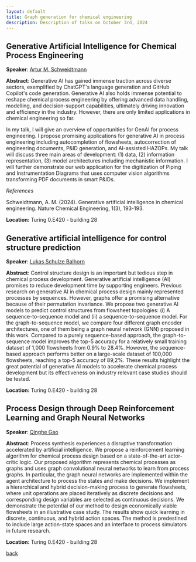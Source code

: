 ```yaml
---
layout: default
title: Graph generation for chemical engineering
description: Description of talks on October 3rd, 2024
---
```




## Generative Artificial Intelligence for Chemical Process Engineering 


**Speaker**: [Artur M. Schweidtmann](https://www.tudelft.nl/en/faculty-of-applied-sciences/about-faculty/departments/chemical-engineering/principal-investigators/artur-schweidtmann)

**Abstract**: Generative AI has gained immense traction across diverse sectors, exemplified by ChatGPT's language generation and GitHub Copilot's code generation. Generative AI also holds immense potential to reshape chemical process engineering by offering advanced data handling, modelling, and decision-support capabilities, ultimately driving innovation and efficiency in the industry. However, there are only limited applications in chemical engineering so far. 

In my talk, I will give an overview of opportunities for GenAI for process engineering. I propose promising applications for generative AI in process engineering including autocompletion of flowsheets, autocorrection of engineering documents, P&ID generation, and AI-assisted HAZOPs. My talk will discuss three main areas of development: (1) data, (2) information representation, (3) model architectures including mechanistic information. I will further demonstrate our web application for the digitization of Piping and Instrumentation Diagrams that uses computer vision algorithms transforming PDF documents in smart P&IDs.


*References*


Schweidtmann, A. M. (2024). Generative artificial intelligence in chemical engineering. Nature Chemical Engineering, 1(3), 193-193.


**Location:** Turing 0.E420 - building 28


## Generative artificial intelligence for control structure prediction

**Speaker**: [Lukas Schulze Balhorn](https://www.tudelft.nl/en/staff/l.schulzebalhorn/)

**Abstract**: Control structure design is an important but tedious step in chemical process development. Generative artificial intelligence (AI) promises to reduce development time by supporting engineers. Previous research on generative AI in chemical process design mainly represented processes by sequences. However, graphs offer a promising alternative because of their permutation invariance. We propose two generative AI models to predict control structures from flowsheet topologies: (i) A sequence-to-sequence model and (ii) a sequence-to-sequence model. For the graph-to-sequence model, we compare four different graph encoder architectures, one of them being a graph neural network (GNN) proposed in this work. Compared to a purely sequence-based approach, the graph-to-sequence model improves the top-5 accuracy for a relatively small training dataset of 1,000 flowsheets from 0.9% to 28.4%. However, the sequence-based approach performs better on a large-scale dataset of 100,000 flowsheets, reaching a top-5 accuracy of 89,2%. These results highlight the great potential of generative AI models to accelerate chemical process development but its effectiveness on industry relevant case studies should be tested.

**Location:** Turing 0.E420 - building 28


## Process Design through Deep Reinforcement Learning and Graph Neural Networks

**Speaker**: [Qinghe Gao](https://www.tudelft.nl/en/faculty-of-applied-sciences/about-faculty/departments/chemical-engineering/about-the-department/process-systems-engineering/people/qinghe-gao)

**Abstract**: Process synthesis experiences a disruptive transformation accelerated by artificial intelligence. We propose a reinforcement learning algorithm for chemical process design based on a state-of-the-art actor-critic logic. Our proposed algorithm represents chemical processes as graphs and uses graph convolutional neural networks to learn from process graphs. In particular, the graph neural networks are implemented within the agent architecture to process the states and make decisions. We implement a hierarchical and hybrid decision-making process to generate flowsheets, where unit operations are placed iteratively as discrete decisions and corresponding design variables are selected as continuous decisions. We demonstrate the potential of our method to design economically viable flowsheets in an illustrative case study. The results show quick learning in discrete, continuous, and hybrid action spaces. The method is predestined to include large action-state spaces and an interface to process simulators in future research.

**Location:** Turing 0.E420 - building 28



[back](../index.md#october-3rd-2024-graph-generation-for-chemical-engineering)
